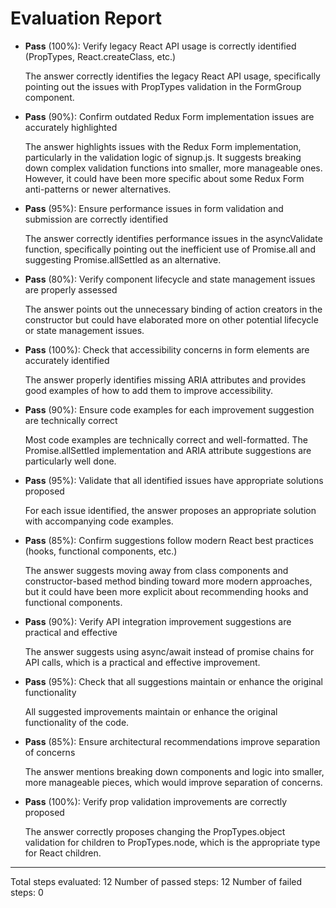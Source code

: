 # Evaluation Report

- **Pass** (100%): Verify legacy React API usage is correctly identified (PropTypes, React.createClass, etc.)
  
  The answer correctly identifies the legacy React API usage, specifically pointing out the issues with PropTypes validation in the FormGroup component.

- **Pass** (90%): Confirm outdated Redux Form implementation issues are accurately highlighted
  
  The answer highlights issues with the Redux Form implementation, particularly in the validation logic of signup.js. It suggests breaking down complex validation functions into smaller, more manageable ones. However, it could have been more specific about some Redux Form anti-patterns or newer alternatives.

- **Pass** (95%): Ensure performance issues in form validation and submission are correctly identified
  
  The answer correctly identifies performance issues in the asyncValidate function, specifically pointing out the inefficient use of Promise.all and suggesting Promise.allSettled as an alternative.

- **Pass** (80%): Verify component lifecycle and state management issues are properly assessed
  
  The answer points out the unnecessary binding of action creators in the constructor but could have elaborated more on other potential lifecycle or state management issues.

- **Pass** (100%): Check that accessibility concerns in form elements are accurately identified
  
  The answer properly identifies missing ARIA attributes and provides good examples of how to add them to improve accessibility.

- **Pass** (90%): Ensure code examples for each improvement suggestion are technically correct
  
  Most code examples are technically correct and well-formatted. The Promise.allSettled implementation and ARIA attribute suggestions are particularly well done.

- **Pass** (95%): Validate that all identified issues have appropriate solutions proposed
  
  For each issue identified, the answer proposes an appropriate solution with accompanying code examples.

- **Pass** (85%): Confirm suggestions follow modern React best practices (hooks, functional components, etc.)
  
  The answer suggests moving away from class components and constructor-based method binding toward more modern approaches, but it could have been more explicit about recommending hooks and functional components.

- **Pass** (90%): Verify API integration improvement suggestions are practical and effective
  
  The answer suggests using async/await instead of promise chains for API calls, which is a practical and effective improvement.

- **Pass** (95%): Check that all suggestions maintain or enhance the original functionality
  
  All suggested improvements maintain or enhance the original functionality of the code.

- **Pass** (85%): Ensure architectural recommendations improve separation of concerns
  
  The answer mentions breaking down components and logic into smaller, more manageable pieces, which would improve separation of concerns.

- **Pass** (100%): Verify prop validation improvements are correctly proposed
  
  The answer correctly proposes changing the PropTypes.object validation for children to PropTypes.node, which is the appropriate type for React children.

---

Total steps evaluated: 12
Number of passed steps: 12
Number of failed steps: 0